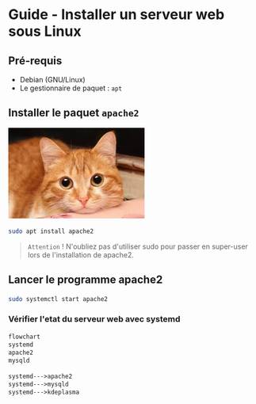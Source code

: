 # Guide - Installer un serveur web sous Linux

## Pré-requis

- Debian (GNU/Linux)
- Le gestionnaire de paquet : `apt`

## Installer le paquet `apache2`

![alt text](image.png)

```bash
sudo apt install apache2
```


> `Attention` ! N'oubliez pas d'utiliser sudo pour passer en super-user lors de l'installation de apache2.


## Lancer le programme apache2

```bash
sudo systemctl start apache2
```

### Vérifier l'etat du serveur web avec systemd

```mermaid
flowchart
systemd
apache2
mysqld

systemd--->apache2
systemd--->mysqld
systemd--->kdeplasma

```
